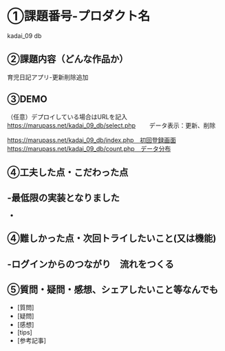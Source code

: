 # ①課題番号-プロダクト名
kadai_09 db

## ②課題内容（どんな作品か）
育児日記アプリ-更新削除追加

## ③DEMO
（任意）デプロイしている場合はURLを記入
https://marupass.net/kadai_09_db/select.php 　　データ表示：更新、削除

https://marupass.net/kadai_09_db/index.php　初回登録画面
https://marupass.net/kadai_09_db/count.php　データ分布

## ④工夫した点・こだわった点
-最低限の実装となりました
-
-

## ④難しかった点・次回トライしたいこと(又は機能)
-ログインからのつながり　流れをつくる
-

## ⑤質問・疑問・感想、シェアしたいこと等なんでも
- [質問]
- [疑問]
- [感想]
- [tips]
- [参考記事]
